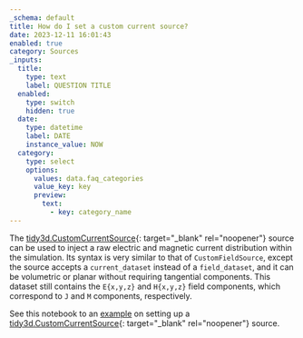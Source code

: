 ```yaml
---
_schema: default
title: How do I set a custom current source?
date: 2023-12-11 16:01:43
enabled: true
category: Sources
_inputs:
  title:
    type: text
    label: QUESTION TITLE
  enabled:
    type: switch
    hidden: true
  date:
    type: datetime
    label: DATE
    instance_value: NOW
  category:
    type: select
    options:
      values: data.faq_categories
      value_key: key
      preview:
        text:
          - key: category_name
---
```

The [tidy3d.CustomCurrentSource](https://docs.flexcompute.com/projects/tidy3d/en/latest/api/_autosummary/tidy3d.CustomCurrentSource.html){: target="_blank" rel="noopener"}&nbsp;source can be used to inject a raw electric and magnetic current distribution within the simulation. Its syntax is very similar to that of&nbsp;`CustomFieldSource`, except the source accepts a&nbsp;`current_dataset` instead of a&nbsp;`field_dataset`, and it can be volumetric or planar without requiring tangential components. This dataset still contains the `E{x,y,z}` and `H{x,y,z}` field components, which correspond to `J` and `M` components, respectively.

See this notebook to an&nbsp;[example](https://www.flexcompute.com/tidy3d/examples/notebooks/CustomFieldSource/)&nbsp;on setting up a [tidy3d.CustomCurrentSource](https://docs.flexcompute.com/projects/tidy3d/en/latest/api/_autosummary/tidy3d.CustomCurrentSource.html){: target="_blank" rel="noopener"}&nbsp;source.